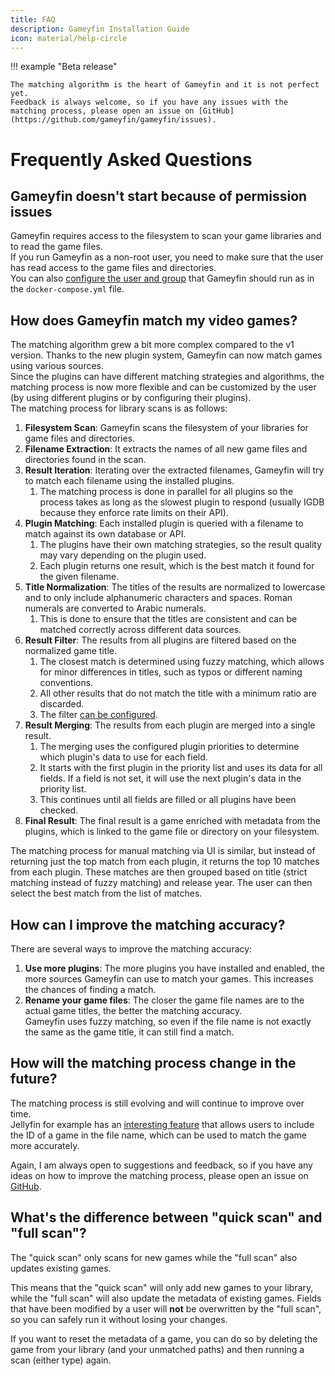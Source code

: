 ```yaml
---
title: FAQ
description: Gameyfin Installation Guide
icon: material/help-circle
---
```


!!! example "Beta release"

    The matching algorithm is the heart of Gameyfin and it is not perfect yet.
    Feedback is always welcome, so if you have any issues with the matching process, please open an issue on [GitHub](https://github.com/gameyfin/gameyfin/issues).

# Frequently Asked Questions

## Gameyfin doesn't start because of permission issues

Gameyfin requires access to the filesystem to scan your game libraries and to read the game files.  
If you run Gameyfin as a non-root user, you need to make sure that the user has read access to the game files and directories.  
You can also [configure the user and group](../installation/docker.md#puid-pgid) that Gameyfin should run as in the `docker-compose.yml` file.

## How does Gameyfin match my video games?

The matching algorithm grew a bit more complex compared to the v1 version. Thanks to the new plugin system, Gameyfin can now match games using various sources.  
Since the plugins can have different matching strategies and algorithms, the matching process is now more flexible and can be customized by the user (by using different plugins or by configuring their plugins).  
The matching process for library scans is as follows:  

1. **Filesystem Scan**: Gameyfin scans the filesystem of your libraries for game files and directories.
2. **Filename Extraction**: It extracts the names of all new game files and directories found in the scan.
3. **Result Iteration**: Iterating over the extracted filenames, Gameyfin will try to match each filename using the installed plugins.
    1. The matching process is done in parallel for all plugins so the process takes as long as the slowest plugin to respond (usually IGDB because they enforce rate limits on their API).
4. **Plugin Matching**: Each installed plugin is queried with a filename to match against its own database or API.
    1. The plugins have their own matching strategies, so the result quality may vary depending on the plugin used.
    2. Each plugin returns one result, which is the best match it found for the given filename.
5. **Title Normalization**: The titles of the results are normalized to lowercase and to only include alphanumeric characters and spaces. Roman numerals are converted to Arabic numerals.
    1. This is done to ensure that the titles are consistent and can be matched correctly across different data sources.
6. **Result Filter**: The results from all plugins are filtered based on the normalized game title.
    1. The closest match is determined using fuzzy matching, which allows for minor differences in titles, such as typos or different naming conventions.
    2. All other results that do not match the title with a minimum ratio are discarded.
    3. The filter [can be configured](../configuration/libraries.md#minimum-ratio-for-title-matching).
7. **Result Merging**: The results from each plugin are merged into a single result.
    1. The merging uses the configured plugin priorities to determine which plugin's data to use for each field.
    2. It starts with the first plugin in the priority list and uses its data for all fields. If a field is not set, it will use the next plugin's data in the priority list.
    3. This continues until all fields are filled or all plugins have been checked.
8. **Final Result**: The final result is a game enriched with metadata from the plugins, which is linked to the game file or directory on your filesystem.

The matching process for manual matching via UI is similar, but instead of returning just the top match from each plugin, it returns the top 10 matches from each plugin.
These matches are then grouped based on title (strict matching instead of fuzzy matching) and release year. The user can then select the best match from the list of matches.

## How can I improve the matching accuracy?

There are several ways to improve the matching accuracy:

1. **Use more plugins**: The more plugins you have installed and enabled, the more sources Gameyfin can use to match your games. This increases the chances of finding a match.
2. **Rename your game files**: The closer the game file names are to the actual game titles, the better the matching accuracy.  
   Gameyfin uses fuzzy matching, so even if the file name is not exactly the same as the game title, it can still find a match.

## How will the matching process change in the future?

The matching process is still evolving and will continue to improve over time.  
Jellyfin for example has an [interesting feature](https://jellyfin.org/docs/general/server/media/movies/#metadata-providers) that allows users to include the ID of a game in the file name, which can be used to match the game more accurately.

Again, I am always open to suggestions and feedback, so if you have any ideas on how to improve the matching process, please open an issue on [GitHub](https://github.com/gameyfin/gameyfin/issues).

## What's the difference between "quick scan" and "full scan"?

The "quick scan" only scans for new games while the "full scan" also updates existing games.

This means that the "quick scan" will only add new games to your library, while the "full scan" will also update the metadata of existing games.
Fields that have been modified by a user will **not** be overwritten by the "full scan", so you can safely run it without losing your changes.

If you want to reset the metadata of a game, you can do so by deleting the game from your library (and your unmatched paths) and then running a scan (either type) again.